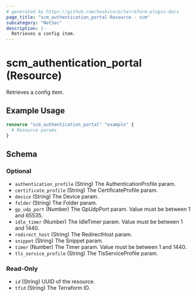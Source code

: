 ```yaml
---
# generated by https://github.com/hashicorp/terraform-plugin-docs
page_title: "scm_authentication_portal Resource - scm"
subcategory: "NetSec"
description: |-
  Retrieves a config item.
---
```


# scm_authentication_portal (Resource)

Retrieves a config item.

## Example Usage

```terraform
resource "scm_authentication_portal" "example" {
  # Resource params
}
```

<!-- schema generated by tfplugindocs -->
## Schema

### Optional

- `authentication_profile` (String) The AuthenticationProfile param.
- `certificate_profile` (String) The CertificateProfile param.
- `device` (String) The Device param.
- `folder` (String) The Folder param.
- `gp_udp_port` (Number) The GpUdpPort param. Value must be between 1 and 65535.
- `idle_timer` (Number) The IdleTimer param. Value must be between 1 and 1440.
- `redirect_host` (String) The RedirectHost param.
- `snippet` (String) The Snippet param.
- `timer` (Number) The Timer param. Value must be between 1 and 1440.
- `tls_service_profile` (String) The TlsServiceProfile param.

### Read-Only

- `id` (String) UUID of the resource.
- `tfid` (String) The Terraform ID.
